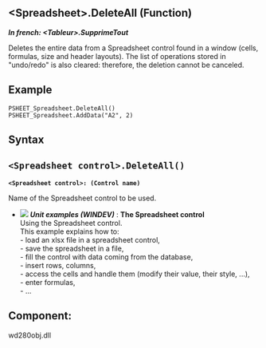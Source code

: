 


## &lt;Spreadsheet&gt;.DeleteAll (Function)

***In french: &lt;Tableur&gt;.SupprimeTout***



<a name="XUse"></a>
<a name="Use"></a>
<a name="description"></a>
Deletes the entire data from a Spreadsheet control found in a window (cells, formulas, size and header layouts). The list of operations stored in "undo/redo" is also cleared: therefore, the deletion cannot be canceled.
<a name="Example1"></a>
<a name="sample_code"></a>

## Example


```wl
PSHEET_Spreadsheet.DeleteAll()
PSHEET_Spreadsheet.AddData("A2", 2)
```

<a name="XSYNTAX"></a>

## Syntax
<a name="SYNTAX1"></a>

`<Spreadsheet control>.DeleteAll()`
---

**`<Spreadsheet control>: (Control name)`**

Name of the Spreadsheet control to be used.




- ![](https://doc.pcsoft.fr/en-US/images/image.awp?langid=3&name=TheSpreadsheetcontrol.gif) ***Unit examples (WINDEV)*** : **The Spreadsheet control** <br>Using the Spreadsheet control.<br>This example explains how to:<br>- load an xlsx file in a spreadsheet control,<br>- save the spreadsheet in a file,<br>- fill the control with data coming from the database,<br>- insert rows, columns,<br>- access the cells and handle them (modify their value, their style, ...),<br>- enter formulas,<br>- ...

<a name="XComponent"></a>

## Component:
wd280obj.dll
